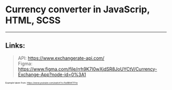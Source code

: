 # Currency converter in JavaScrip, HTML, SCSS

***

## Links:
> API: https://www.exchangerate-api.com/ \
> Figma: https://www.figma.com/file/rrh9K7I0wXjdSR8JoUYCtV/Currency-Exchange-App?node-id=0%3A1

<sub><sup><sub><sup>Example taken from: https://www.youtube.com/watch?v=1ta9BhKTfYw </sub></sub></sub></sub>

